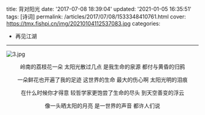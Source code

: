 title: 背对阳光
date: '2017-07-08 18:39:04'
updated: '2021-01-05 16:35:51'
tags: [诗词]
permalink: /articles/2017/07/08/1533348410761.html
cover: https://tmx.fishpi.cn/img/20210104112537083.jpg
categories: 
- 再见江湖
---
![3.jpg](https://tmx.fishpi.cn/img/20210104112537083.jpg)

<center>岭南的荔枝花一朵
太阳光散过几点
是我生命的泉源
都付与黄昏的归鸦

一朵鲜花也开遍了我的足迹
这世界的生命
最大的伤心啊
太阳光明的泪痕</center>

<!--more-->

<center>在什么时候你才得意
较哲学家更饱尝了生命的尽头
到天空善变的浮云

像一头晒太阳的月亮
是一世界的声音
都许人们说</center>


